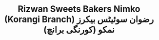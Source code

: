 ---
title: "Rizwan Sweets Bakers Nimko (Korangi Branch) رضوان سوئیٹس بیکرز نمکو (کورنگی برانچ)"
url: /karachi/rizwan-sweets-bakers-nimko-korangi-branch-rdwn-swy-ytts-bykhrz-nmkhw-khwrngy-brnch/
shop: Bäckerei
---